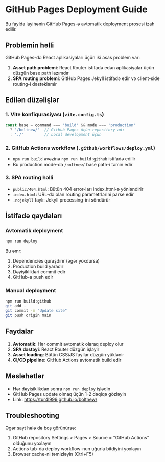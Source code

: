 # GitHub Pages Deployment Guide

Bu faylda layihənin GitHub Pages-ə avtomatik deployment prosesi izah edilir.

## Problemin həlli

GitHub Pages-də React aplikasiyaları üçün iki əsas problem var:
1. **Asset path problemi**: React Router istifadə edən aplikasiyalar üçün düzgün base path lazımdır
2. **SPA routing problemi**: GitHub Pages Jekyll istifadə edir və client-side routing-i dəstəkləmir

## Edilən düzəlişlər

### 1. Vite konfiqurasiyası (`vite.config.ts`)
```typescript
const base = command === 'build' && mode === 'production' 
  ? '/boltnew/'  // GitHub Pages üçün repository adı
  : './'         // Local development üçün
```

### 2. GitHub Actions workflow (`.github/workflows/deploy.yml`)
- `npm run build` əvəzinə `npm run build:github` istifadə edilir
- Bu production mode-da `/boltnew/` base path-i təmin edir

### 3. SPA routing həlli
- `public/404.html`: Bütün 404 error-ları index.html-ə yönləndirir
- `index.html`: URL-də olan routing parametrlərini parse edir
- `.nojekyll` faylı: Jekyll processing-ini söndürür

## İstifadə qaydaları

### Avtomatik deployment
```bash
npm run deploy
```
Bu əmr:
1. Dependencies quraşdırır (əgər yoxdursa)
2. Production build yaradır
3. Dəyişiklikləri commit edir
4. GitHub-a push edir

### Manual deployment
```bash
npm run build:github
git add .
git commit -m "Update site"
git push origin main
```

## Faydalar

1. **Avtomatik**: Hər commit avtomatik olaraq deploy olur
2. **SPA dəstəyi**: React Router düzgün işləyir
3. **Asset loading**: Bütün CSS/JS fayllar düzgün yüklənir
4. **CI/CD pipeline**: GitHub Actions avtomatik build edir

## Məsləhətlər

- Hər dəyişiklikdən sonra `npm run deploy` işlədin
- GitHub Pages update olmaq üçün 1-2 dəqiqə gözləyin
- Link: https://tur4l999.github.io/boltnew/

## Troubleshooting

Əgər sayt hələ də boş görünürsə:
1. GitHub repository Settings > Pages > Source = "GitHub Actions" olduğunu yoxlayın
2. Actions tab-da deploy workflow-nun uğurla bitdiyini yoxlayın
3. Browser cache-ni təmizləyin (Ctrl+F5)
